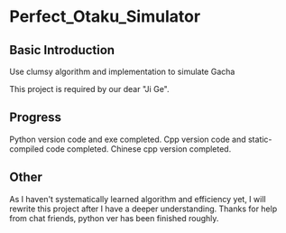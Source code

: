 # Perfect_Otaku_Simulator
## Basic Introduction
Use clumsy algorithm and implementation to simulate Gacha

This project is required by our dear "Ji Ge".
## Progress
Python version code and exe completed.
Cpp version code and static-compiled code completed.
Chinese cpp version completed.

## Other
As I haven't systematically learned algorithm and efficiency yet, I will rewrite this project after I have a deeper understanding.
Thanks for help from chat friends, python ver has been finished roughly.


